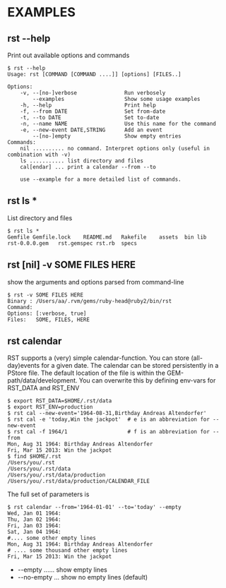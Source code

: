EXAMPLES
========

rst --help
----------
 
Print out available options and commands
  
    $ rst --help
    Usage: rst [COMMAND [COMMAND ....]] [options] [FILES..]

    Options:
        -v, --[no-]verbose               Run verbosely
            --examples                   Show some usage examples
        -h, --help                       Print help
        -f, --from DATE                  Set from-date
        -t, --to DATE                    Set to-date
        -n, --name NAME                  Use this name for the command
        -e, --new-event DATE,STRING      Add an event
            --[no-]empty                 Show empty entries
    Commands:
        nil .......... no command. Interpret options only (useful in combination with -v)
        ls ........... list directory and files
        cal[endar] ... print a calendar --from --to

        use --example for a more detailed list of commands.

rst ls *
--------

List directory and files

    $ rst ls *
    Gemfile	Gemfile.lock	README.md	Rakefile	assets	bin	lib	
    rst-0.0.0.gem	rst.gemspec	rst.rb	specs


rst [nil]  -v SOME FILES HERE
-----------------------------

show the arguments and options parsed from command-line

    $ rst -v SOME FILES HERE
    Binary : /Users/aa/.rvm/gems/ruby-head@ruby2/bin/rst
    Command: 
    Options: [:verbose, true]
    Files:   SOME, FILES, HERE
    
rst calendar
------------

RST supports a (very) simple calendar-function. You can store (all-day)events for a given date.
The calendar can be stored persistently in a PStore file. The default
location of the file is within the GEM-path/data/development. You can
overwrite this by defining env-vars for RST_DATA and RST_ENV
    
    $ export RST_DATA=$HOME/.rst/data
    $ export RST_ENV=production
    $ rst cal --new-event='1964-08-31,Birthday Andreas Altendorfer'
    $ rst cal -e 'today,Win the jackpot'  # e is an abbreviation for --new-event
    $ rst cal -f 1964/1                   # f is an abbreviation for --from
    Mon, Aug 31 1964: Birthday Andreas Altendorfer
    Fri, Mar 15 2013: Win the jackpot
    $ find $HOME/.rst
    /Users/you/.rst
    /Users/you/.rst/data
    /Users/you/.rst/data/production
    /Users/you/.rst/data/production/CALENDAR_FILE
    

The full set of parameters is

    $ rst calendar --from='1964-01-01' --to='today' --empty
    Wed, Jan 01 1964: 
    Thu, Jan 02 1964: 
    Fri, Jan 03 1964: 
    Sat, Jan 04 1964: 
    #.... some other empty lines
    Mon, Aug 31 1964: Birthday Andreas Altendorfer
    # .... some thousand other empty lines
    Fri, Mar 15 2013: Win the jackpot

* --empty ...... show empty lines
* --no-empty ... show no empty lines (default)


